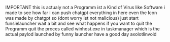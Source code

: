 IMPORTANT this is actualy not a Programm
ist a Kind of Virus like Software i made
to see how far i can push chatgpt
everything in here even the Icon was made by chatgpt so (dont worry ist not malicious) just start funsielauncher wait a bit and see what happens if you want to quit the Programm quit the proces called winhost.exe in taskmanager which is the actual paylod launched by funny launcher
have a good day axolotlinvoid
